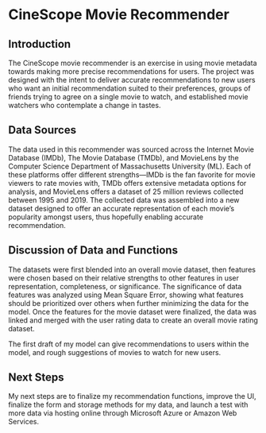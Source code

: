 # CineScope Movie Recommender

## Introduction
The CineScope movie recommender is an exercise in using movie metadata towards making more precise recommendations for users. The project was designed with the intent to deliver accurate recommendations to new users who want an initial recommendation suited to their preferences, groups of friends trying to agree on a single movie to watch, and established movie watchers who contemplate a change in tastes. 

## Data Sources
The data used in this recommender was sourced across the Internet Movie Database (IMDb), The Movie Database (TMDb), and MovieLens by the Computer Science Department of Massachusetts University (ML). Each of these platforms offer different strengths—IMDb is the fan favorite for movie viewers to rate movies with, TMDb offers extensive metadata options for analysis, and MovieLens offers a dataset of 25 million reviews collected between 1995 and 2019. The collected data was assembled into a new dataset designed to offer an accurate representation of each movie’s popularity amongst users, thus hopefully enabling accurate recommendation.


## Discussion of Data and Functions
The datasets were first blended into an overall movie dataset, then features were chosen based on their relative strengths to other features in user representation, completeness, or significance. The significance of data features was analyzed using Mean Square Error, showing what features should be prioritized over others when further minimizing the data for the model. Once the features for the movie dataset were finalized, the data was linked and merged with the user rating data to create an overall movie rating dataset.


The first draft of my model can give recommendations to users within the model, and rough suggestions of movies to watch for new users.


## Next Steps
My next steps are to finalize my recommendation functions, improve the UI, finalize the form and storage methods for my data, and launch a test with more data via hosting online through Microsoft Azure or Amazon Web Services.
